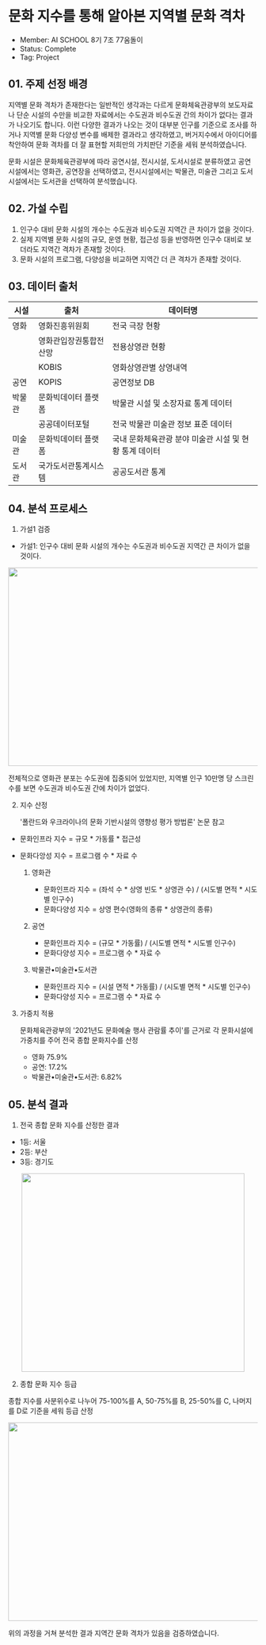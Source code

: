 # 문화 지수를 통해 알아본 지역별 문화 격차
- Member: AI SCHOOL 8기 7조 77움돌이
- Status: Complete
- Tag: Project

## 01. 주제 선정 배경
지역별 문화 격차가 존재한다는 일반적인 생각과는 다르게 문화체육관광부의 보도자료나 단순 시설의 수만을 비교한 자료에서는 수도권과 비수도권 간의 차이가 없다는 결과가 나오기도 합니다. 이런 다양한 결과가 나오는 것이 대부분 인구를 기준으로 조사를 하거나 지역별 문화 다양성 변수를 배제한 결과라고 생각하였고, 버거지수에서 아이디어를 착안하여 문화 격차를 더 잘 표현할 저희만의 가치판단 기준을 세워 분석하였습니다.

문화 시설은 문화체육관광부에 따라 공연시설, 전시시설, 도서시설로 분류하였고 공연 시설에서는 영화관, 공연장을 선택하였고, 전시시설에서는 박물관, 미술관 그리고 도서시설에서는 도서관을 선택하여 분석했습니다.

## 02. 가설 수립
1. 인구수 대비 문화 시설의 개수는 수도권과 비수도권 지역간 큰 차이가 없을 것이다.
2. 실제 지역별 문화 시설의 규모, 운영 현황, 접근성 등을 반영하면 인구수 대비로 보더라도 지역간 격차가 존재할 것이다.
3. 문화 시설의 프로그램, 다양성을 비교하면 지역간 더 큰 격차가 존재할 것이다.

## 03. 데이터 출처
|시설|출처|데이터명|
|------|---|---|
|영화|영화진흥위원회|전국 극장 현황|
||영화관입장권통합전산망|전용상영관 현황|
||KOBIS|영화상영관별 상영내역|
|공연|KOPIS|공연정보 DB|
|박물관|문화빅데이터 플랫폼|박물관 시설 및 소장자료 통계 데이터|
||공공데이터포털|전국 박물관 미술관 정보 표준 데이터|
|미술관|문화빅데이터 플랫폼|국내 문화체육관광 분야 미술관 시설 및 현황 통계 데이터|
|도서관|국가도서관통계시스템|공공도서관 통계|

## 04. 분석 프로세스
1. 가설1 검증

 - 가설1: 인구수 대비 문화 시설의 개수는 수도권과 비수도권 지역간 큰 차이가 없을 것이다.
  
 <img src="https://user-images.githubusercontent.com/108817458/222506848-9ab93432-070f-4934-8918-f4cc4209ecf3.png" width="800" height="400"/> 

전체적으로 영화관 분포는 수도권에 집중되어 있었지만, 지역별 인구 10만명 당 스크린수를 보면 수도권과 비수도권 간에 차이가 없었다.


2. 지수 산정

   '폴란드와 우크라이나의 문화 기반시설의 영향성 평가 방법론' 논문 참고
  
- 문화인프라 지수 = 규모 * 가동률 * 접근성
- 문화다앙성 지수 = 프로그램 수 * 자료 수


  1) 영화관
     - 문화인프라 지수 = (좌석 수 * 상영 빈도 * 상영관 수) / (시도별 면적 * 시도별 인구수)
     - 문화다양성 지수 = 상영 편수(영화의 종류 * 상영관의 종류)
  
  2) 공연
     - 문화인프라 지수 = (규모 * 가동률) / (시도별 면적 * 시도별 인구수)
     - 문화다양성 지수 = 프로그램 수 * 자료 수
     
  3) 박물관•미술관•도서관
     - 문화인프라 지수 = (시설 면적 * 가동률) / (시도별 면적 * 시도별 인구수)
     - 문화다양성 지수 = 프로그램 수 * 자료 수


3. 가중치 적용

   문화체육관광부의 '2021년도 문화예술 행사 관람률 추이'를 근거로 각 문화시설에 가중치를 주어 전국 종합 문화지수를 산정
   
   - 영화 75.9%
   - 공연: 17.2%
   - 박물관•미술관•도서관: 6.82%

## 05. 분석 결과
1. 전국 종합 문화 지수를 산정한 결과
  - 1등: 서울
  - 2등: 부산
  - 3등: 경기도
 
<p align="center"><img src="https://user-images.githubusercontent.com/108817458/222666750-30ab5760-6ec7-4c01-97c1-473bed8ec950.png" width="450" height="400"/></p>

2. 종합 문화 지수 등급

종합 지수를 사분위수로 나누어 75-100%를 A, 50-75%를 B, 25-50%를 C, 나머지를 D로 기준을 세워 등급 산정

<p align="center"><img src="https://user-images.githubusercontent.com/108817458/222668086-50135621-53e2-4b9c-9c9f-4680167e8568.png" width="600" height="400"/></p>


위의 과정을 거쳐 분석한 결과 지역간 문화 격차가 있음을 검증하였습니다.
